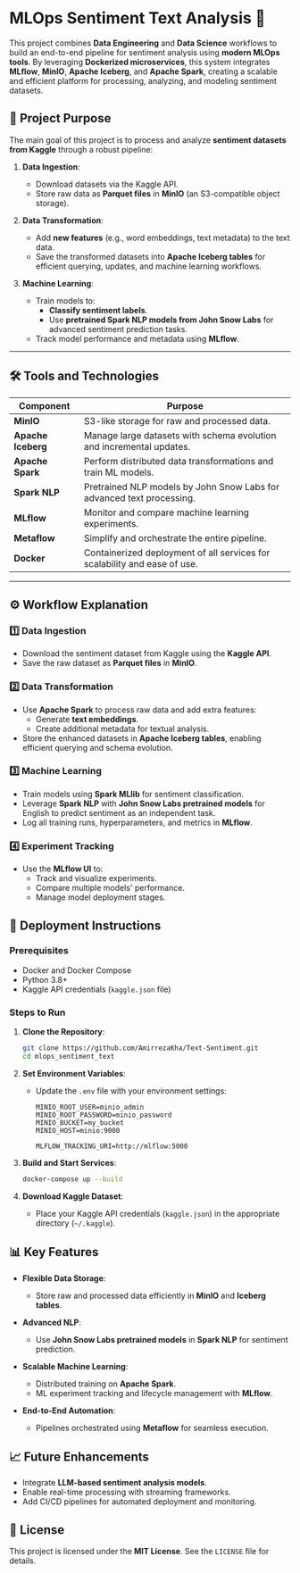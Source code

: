 
# MLOps Sentiment Text Analysis 🚀

This project combines **Data Engineering** and **Data Science** workflows to build an end-to-end pipeline for sentiment analysis using **modern MLOps tools**. By leveraging **Dockerized microservices**, this system integrates **MLflow**, **MinIO**, **Apache Iceberg**, and **Apache Spark**, creating a scalable and efficient platform for processing, analyzing, and modeling sentiment datasets.

## 🌟 Project Purpose

The main goal of this project is to process and analyze **sentiment datasets from Kaggle** through a robust pipeline:

1. **Data Ingestion**:
   - Download datasets via the Kaggle API.
   - Store raw data as **Parquet files** in **MinIO** (an S3-compatible object storage).

2. **Data Transformation**:
   - Add **new features** (e.g., word embeddings, text metadata) to the text data.
   - Save the transformed datasets into **Apache Iceberg tables** for efficient querying, updates, and machine learning workflows.

3. **Machine Learning**:
   - Train models to:
     - **Classify sentiment labels**.
     - Use **pretrained Spark NLP models from John Snow Labs** for advanced sentiment prediction tasks.
   - Track model performance and metadata using **MLflow**.

---

## 🛠️ Tools and Technologies

| **Component**        | **Purpose**                                                                 |
|-----------------------|-----------------------------------------------------------------------------|
| **MinIO**            | S3-like storage for raw and processed data.                                |
| **Apache Iceberg**   | Manage large datasets with schema evolution and incremental updates.       |
| **Apache Spark**     | Perform distributed data transformations and train ML models.              |
| **Spark NLP**        | Pretrained NLP models by John Snow Labs for advanced text processing.      |
| **MLflow**           | Monitor and compare machine learning experiments.                         |
| **Metaflow**         | Simplify and orchestrate the entire pipeline.                             |
| **Docker**           | Containerized deployment of all services for scalability and ease of use. |

---

## ⚙️ Workflow Explanation

### **1️⃣ Data Ingestion**
- Download the sentiment dataset from Kaggle using the **Kaggle API**.
- Save the raw dataset as **Parquet files** in **MinIO**.

### **2️⃣ Data Transformation**
- Use **Apache Spark** to process raw data and add extra features:
  - Generate **text embeddings**.
  - Create additional metadata for textual analysis.
- Store the enhanced datasets in **Apache Iceberg tables**, enabling efficient querying and schema evolution.

### **3️⃣ Machine Learning**
- Train models using **Spark MLlib** for sentiment classification.
- Leverage **Spark NLP** with **John Snow Labs pretrained models** for English to predict sentiment as an independent task.
- Log all training runs, hyperparameters, and metrics in **MLflow**.

### **4️⃣ Experiment Tracking**
- Use the **MLflow UI** to:
  - Track and visualize experiments.
  - Compare multiple models' performance.
  - Manage model deployment stages.

## 🚀 Deployment Instructions

### Prerequisites
- Docker and Docker Compose
- Python 3.8+
- Kaggle API credentials (`kaggle.json` file)

### Steps to Run

1. **Clone the Repository**:
   ```bash
   git clone https://github.com/AmirrezaKha/Text-Sentiment.git
   cd mlops_sentiment_text
   ```

2. **Set Environment Variables**:
   - Update the `.env` file with your environment settings:
     ```plaintext
     MINIO_ROOT_USER=minio_admin
     MINIO_ROOT_PASSWORD=minio_password
     MINIO_BUCKET=my_bucket
     MINIO_HOST=minio:9000
     
     MLFLOW_TRACKING_URI=http://mlflow:5000
     ```

3. **Build and Start Services**:
   ```bash
   docker-compose up --build
   ```

4. **Download Kaggle Dataset**:
   - Place your Kaggle API credentials (`kaggle.json`) in the appropriate directory (`~/.kaggle`).


## 📊 Key Features

- **Flexible Data Storage**: 
  - Store raw and processed data efficiently in **MinIO** and **Iceberg tables**.
  
- **Advanced NLP**:
  - Use **John Snow Labs pretrained models** in **Spark NLP** for sentiment prediction.

- **Scalable Machine Learning**:
  - Distributed training on **Apache Spark**.
  - ML experiment tracking and lifecycle management with **MLflow**.

- **End-to-End Automation**:
  - Pipelines orchestrated using **Metaflow** for seamless execution.

## 📈 Future Enhancements
- Integrate **LLM-based sentiment analysis models**.
- Enable real-time processing with streaming frameworks.
- Add CI/CD pipelines for automated deployment and monitoring.


## 📝 License
This project is licensed under the **MIT License**. See the `LICENSE` file for details.
